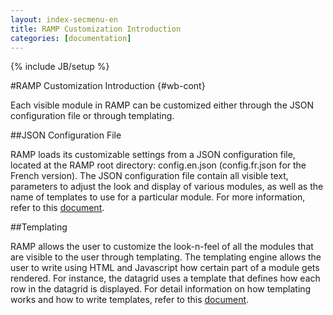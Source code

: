 ```yaml
---
layout: index-secmenu-en
title: RAMP Customization Introduction
categories: [documentation]
---
```

{% include JB/setup %}

#RAMP Customization Introduction {#wb-cont}

Each visible module in RAMP can be customized either through the JSON configuration file or through templating.

##JSON Configuration File

RAMP loads its customizable settings from a JSON configuration file, located at the RAMP root directory: config.en.json (config.fr.json for the French version). The JSON configuration file contain all visible text, parameters to adjust the look and display of various modules, as well as the name of templates to use for a particular module. For more information, refer to this [document](json-config-en.html).

##Templating

RAMP allows the user to customize the look-n-feel of all the modules that are visible to the user through templating. The templating engine allows the user to write using HTML and Javascript how certain part of a module gets rendered. For instance, the datagrid uses a template that defines how each row in the datagrid is displayed. For detail information on how templating works and how to write templates, refer to this [document](template-guide-en.html).
